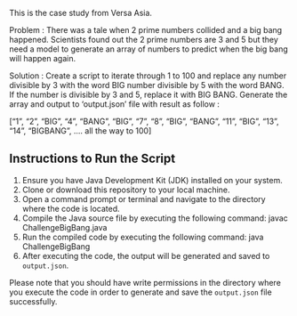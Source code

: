 This is the case study from Versa Asia.

Problem : There was a tale when 2 prime numbers collided and a big bang happened. Scientists found out
the 2 prime numbers are 3 and 5 but they need a model to generate an array of numbers to
predict when the big bang will happen again.

Solution : Create a script to iterate through 1 to 100 and replace any number divisible by 3 with the word
BIG number divisible by 5 with the word BANG. If the number is divisible by 3 and 5, replace it
with BIG BANG. Generate the array and output to ‘output.json’ file with result as follow :

[“1”, “2”, “BIG”, “4”, “BANG”, “BIG”, “7”, “8”, “BIG”, “BANG”, “11”, “BIG”, “13”, “14”, “BIGBANG”,
.... all the way to 100]

## Instructions to Run the Script

1. Ensure you have Java Development Kit (JDK) installed on your system.
2. Clone or download this repository to your local machine.
3. Open a command prompt or terminal and navigate to the directory where the code is located.
4. Compile the Java source file by executing the following command: javac ChallengeBigBang.java
5. Run the compiled code by executing the following command: java ChallengeBigBang
6. After executing the code, the output will be generated and saved to `output.json`.

Please note that you should have write permissions in the directory where you execute the code in order to generate and save the `output.json` file successfully.
